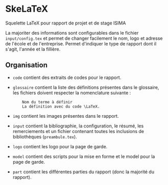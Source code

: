 # SkeLaTeX
Squelette LaTeX pour rapport de projet et de stage ISIMA

La majoriter des informations sont configurables dans le fichier `input/config.tex` et permet de changer facilement le nom, logo et adresse de l'école et de l'entreprise. Permet d'indiquer le type de rapport dont il s'agit, l'année et la fillière.

## Organisation

* `code` contient des extraits de codes pour le rapport.

* `glossaire` contient la liste des définitions présentes dans le glossaire, les fichiers doivent respecter la nomenclature suivante :
	~~~
		Nom du terme à définir
		La définition avec du code \LaTeX.
	~~~

* `img` contient les images présentes dans le rapport.

* `input` contient la bibliographie, la configuration, le résumé, les remerciements et un fichier contenant toutes les inclusions de bibliothèques (`preambule.tex`).

* `logo` contient les logo pour la page de garde.

* `model` contient des scripts pour la mise en forme et le model pour la page de garde.

* `part` contient les différentes parties du rapport (donc la majorité du rapport).

